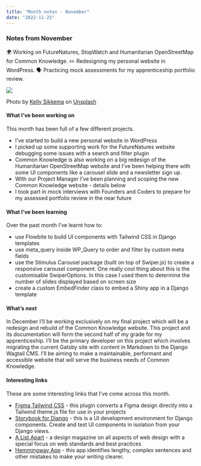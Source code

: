 ```yaml
---
title: "Month notes - November"
date: "2022-11-25"
---
```


### Notes from November

🌍 Working on FutureNatures, StopWatch and Humanitarian OpenStreetMap for Common Knowledge. 
✏️ Redesigning my personal website in WordPress. 
🗣 Practicing mock assessments for my apprenticeship portfolio review. 


![](https://images.unsplash.com/photo-1586892477838-2b96e85e0f96?ixlib=rb-4.0.3&ixid=MnwxMjA3fDB8MHxwaG90by1wYWdlfHx8fGVufDB8fHx8&auto=format&fit=crop&w=1718&q=80)

Photo by <a href="https://unsplash.com/@kellysikkema?utm_source=unsplash&utm_medium=referral&utm_content=creditCopyText">Kelly Sikkema</a> on <a href="https://unsplash.com/s/photos/agile?utm_source=unsplash&utm_medium=referral&utm_content=creditCopyText">Unsplash</a>
  

#### What I’ve been working on
This month has been full of a few different projects. 

- I’ve started to build a new personal website in WordPress 
- I picked up some supporting work for the FutureNatures website debugging some issues with a search and filter plugin
- Common Knowledge is also working on a big redesign of the Humanitarian OpenStreetMap website and I’ve been helping there with some UI components like a carousel slide and a newsletter sign up. 
- With our Project Manager I’ve been planning and scoping the new Common Knowledge website - details below
- I took part in mock interviews with Founders and Coders to prepare for my assessed portfolio review in the near future

#### What I’ve been learning
Over the past month I’ve learnt how to:
- use Flowbite to build UI components with Tailwind CSS in Django templates
- use meta_query inside WP_Query to order and filter by custom meta fields 
- use the Stimulus Carousel package (built on top of Swiper.js) to create a responsive carousel component. One really cool thing about this is the customisable SwiperOptions. In this case I used them to determine the number of slides displayed based on screen size
- create a custom EmbedFinder class to embed a Shiny app in a Django template 

#### What’s next
In December I’ll be working exclusively on my final project which will be a redesign and rebuild of the Common Knowledge website. This project and its documentation will form the second half of my grade for my apprenticeship. I’ll be the primary developer on this project which involves migrating the current Gatsby site with content in Markdown to the Django Wagtail CMS.
I’ll be aiming to make a maintainable, performant and accessible website that will serve the business needs of Common Knowledge.

#### Interesting links
These are some interesting links that I’ve come across this month.
- [Figma Tailwind CSS](https://www.figma.com/community/plugin/785619431629077634) - this plugin converts a Figma design directly into a Tailwind theme.js file for use in your projects
- [Storybook for Django](https://www.npmjs.com/package/storybook-django) - this is a UI development environment for Django components. Create and test UI components in isolation from your Django views.
- [A List Apart](https://alistapart.com/) - a design magazine on all aspects of web design with a special focus on web standards and best practices
- [Hemmingway App](https://hemingwayapp.com/) - this app identifies lengthy, complex sentences and other mistakes to make your writing clearer.  
